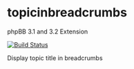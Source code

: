 # topicinbreadcrumbs
phpBB 3.1 and 3.2 Extension

[![Build Status](https://travis-ci.org/Tatiana5/topicinbreadcrumbs.svg?branch=master)](https://travis-ci.org/Tatiana5/topicinbreadcrumbs)

Display topic title in breadcrumbs
